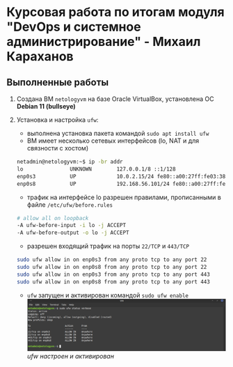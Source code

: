 
# Курсовая работа по итогам модуля "DevOps и системное администрирование" - Михаил Караханов

## Выполненные работы

1. Создана ВМ `netologyvm` на базе Oracle VirtualBox, установлена OC **Debian 11 (bullseye)**
2. Установка и настройка `ufw`:
    - выполнена установка пакета командой `sudo apt install ufw`
    - ВМ имеет несколько сетевых интерфейсов (lo, NAT и для связности с хостом)

    ```bash
    netadmin@netologyvm:~$ ip -br addr
    lo               UNKNOWN        127.0.0.1/8 ::1/128 
    enp0s3           UP             10.0.2.15/24 fe80::a00:27ff:fe03:386d/64 
    enp0s8           UP             192.168.56.101/24 fe80::a00:27ff:fea8:f000/64 
    ```

    - трафик на интерфейсе lo разрешен правилами, прописанными в файле `/etc/ufw/before.rules`

    ```bash
    # allow all on loopback
    -A ufw-before-input -i lo -j ACCEPT
    -A ufw-before-output -o lo -j ACCEPT
    ```

    - разрешен входящий трафик на порты `22/TCP` и `443/TCP`

    ```bash
    sudo ufw allow in on enp0s3 from any proto tcp to any port 22
    sudo ufw allow in on enp0s8 from any proto tcp to any port 22
    sudo ufw allow in on enp0s3 from any proto tcp to any port 443
    sudo ufw allow in on enp0s8 from any proto tcp to any port 443
    ```

    - `ufw` запущен и активирован командой `sudo ufw enable` \
    ![ufw status](diplom_img/ufw_status.png "ufw status") \
    *ufw настроен и активирован*

